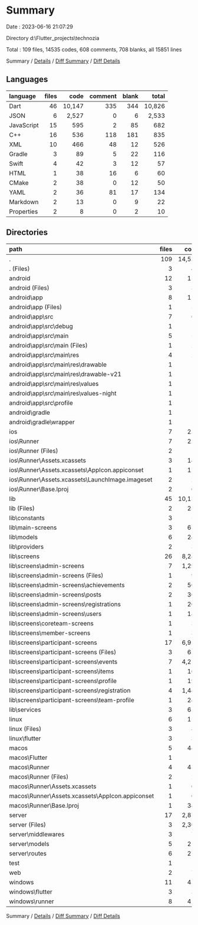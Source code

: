 # Summary

Date : 2023-06-16 21:07:29

Directory d:\\Flutter_projects\\technozia

Total : 109 files,  14535 codes, 608 comments, 708 blanks, all 15851 lines

Summary / [Details](details.md) / [Diff Summary](diff.md) / [Diff Details](diff-details.md)

## Languages
| language | files | code | comment | blank | total |
| :--- | ---: | ---: | ---: | ---: | ---: |
| Dart | 46 | 10,147 | 335 | 344 | 10,826 |
| JSON | 6 | 2,527 | 0 | 6 | 2,533 |
| JavaScript | 15 | 595 | 2 | 85 | 682 |
| C++ | 16 | 536 | 118 | 181 | 835 |
| XML | 10 | 466 | 48 | 12 | 526 |
| Gradle | 3 | 89 | 5 | 22 | 116 |
| Swift | 4 | 42 | 3 | 12 | 57 |
| HTML | 1 | 38 | 16 | 6 | 60 |
| CMake | 2 | 38 | 0 | 12 | 50 |
| YAML | 2 | 36 | 81 | 17 | 134 |
| Markdown | 2 | 13 | 0 | 9 | 22 |
| Properties | 2 | 8 | 0 | 2 | 10 |

## Directories
| path | files | code | comment | blank | total |
| :--- | ---: | ---: | ---: | ---: | ---: |
| . | 109 | 14,535 | 608 | 708 | 15,851 |
| . (Files) | 3 | 46 | 81 | 24 | 151 |
| android | 12 | 159 | 51 | 33 | 243 |
| android (Files) | 3 | 38 | 0 | 10 | 48 |
| android\\app | 8 | 116 | 51 | 22 | 189 |
| android\\app (Files) | 1 | 54 | 5 | 13 | 72 |
| android\\app\\src | 7 | 62 | 46 | 9 | 117 |
| android\\app\\src\\debug | 1 | 4 | 4 | 1 | 9 |
| android\\app\\src\\main | 5 | 54 | 38 | 7 | 99 |
| android\\app\\src\\main (Files) | 1 | 28 | 6 | 1 | 35 |
| android\\app\\src\\main\\res | 4 | 26 | 32 | 6 | 64 |
| android\\app\\src\\main\\res\\drawable | 1 | 4 | 7 | 2 | 13 |
| android\\app\\src\\main\\res\\drawable-v21 | 1 | 4 | 7 | 2 | 13 |
| android\\app\\src\\main\\res\\values | 1 | 9 | 9 | 1 | 19 |
| android\\app\\src\\main\\res\\values-night | 1 | 9 | 9 | 1 | 19 |
| android\\app\\src\\profile | 1 | 4 | 4 | 1 | 9 |
| android\\gradle | 1 | 5 | 0 | 1 | 6 |
| android\\gradle\\wrapper | 1 | 5 | 0 | 1 | 6 |
| ios | 7 | 222 | 2 | 9 | 233 |
| ios\\Runner | 7 | 222 | 2 | 9 | 233 |
| ios\\Runner (Files) | 2 | 13 | 0 | 3 | 16 |
| ios\\Runner\\Assets.xcassets | 3 | 148 | 0 | 4 | 152 |
| ios\\Runner\\Assets.xcassets\\AppIcon.appiconset | 1 | 122 | 0 | 1 | 123 |
| ios\\Runner\\Assets.xcassets\\LaunchImage.imageset | 2 | 26 | 0 | 3 | 29 |
| ios\\Runner\\Base.lproj | 2 | 61 | 2 | 2 | 65 |
| lib | 45 | 10,133 | 325 | 337 | 10,795 |
| lib (Files) | 2 | 255 | 0 | 9 | 264 |
| lib\\constants | 3 | 55 | 0 | 11 | 66 |
| lib\\main-screens | 3 | 655 | 12 | 24 | 691 |
| lib\\models | 6 | 240 | 12 | 34 | 286 |
| lib\\providers | 2 | 36 | 0 | 8 | 44 |
| lib\\screens | 26 | 8,282 | 283 | 205 | 8,770 |
| lib\\screens\\admin-screens | 7 | 1,294 | 16 | 54 | 1,364 |
| lib\\screens\\admin-screens (Files) | 1 | 93 | 0 | 5 | 98 |
| lib\\screens\\admin-screens\\achievements | 2 | 507 | 4 | 17 | 528 |
| lib\\screens\\admin-screens\\posts | 2 | 309 | 11 | 16 | 336 |
| lib\\screens\\admin-screens\\registrations | 1 | 200 | 0 | 9 | 209 |
| lib\\screens\\admin-screens\\users | 1 | 185 | 1 | 7 | 193 |
| lib\\screens\\coreteam-screens | 1 | 33 | 0 | 4 | 37 |
| lib\\screens\\member-screens | 1 | 33 | 0 | 4 | 37 |
| lib\\screens\\participant-screens | 17 | 6,922 | 267 | 143 | 7,332 |
| lib\\screens\\participant-screens (Files) | 3 | 659 | 74 | 37 | 770 |
| lib\\screens\\participant-screens\\events | 7 | 4,219 | 0 | 42 | 4,261 |
| lib\\screens\\participant-screens\\items | 1 | 160 | 134 | 7 | 301 |
| lib\\screens\\participant-screens\\profile | 1 | 196 | 3 | 8 | 207 |
| lib\\screens\\participant-screens\\registration | 4 | 1,445 | 3 | 39 | 1,487 |
| lib\\screens\\participant-screens\\team-profile | 1 | 243 | 53 | 10 | 306 |
| lib\\services | 3 | 610 | 18 | 46 | 674 |
| linux | 6 | 117 | 27 | 44 | 188 |
| linux (Files) | 3 | 86 | 18 | 27 | 131 |
| linux\\flutter | 3 | 31 | 9 | 17 | 57 |
| macos | 5 | 441 | 3 | 12 | 456 |
| macos\\Flutter | 1 | 10 | 3 | 4 | 17 |
| macos\\Runner | 4 | 431 | 0 | 8 | 439 |
| macos\\Runner (Files) | 2 | 20 | 0 | 6 | 26 |
| macos\\Runner\\Assets.xcassets | 1 | 68 | 0 | 1 | 69 |
| macos\\Runner\\Assets.xcassets\\AppIcon.appiconset | 1 | 68 | 0 | 1 | 69 |
| macos\\Runner\\Base.lproj | 1 | 343 | 0 | 1 | 344 |
| server | 17 | 2,874 | 2 | 87 | 2,963 |
| server (Files) | 3 | 2,308 | 0 | 7 | 2,315 |
| server\\middlewares | 3 | 74 | 0 | 15 | 89 |
| server\\models | 5 | 215 | 2 | 16 | 233 |
| server\\routes | 6 | 277 | 0 | 49 | 326 |
| test | 1 | 14 | 10 | 7 | 31 |
| web | 2 | 73 | 16 | 7 | 96 |
| windows | 11 | 456 | 91 | 148 | 695 |
| windows\\flutter | 3 | 30 | 9 | 17 | 56 |
| windows\\runner | 8 | 426 | 82 | 131 | 639 |

Summary / [Details](details.md) / [Diff Summary](diff.md) / [Diff Details](diff-details.md)